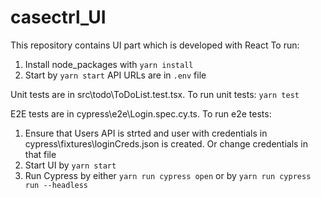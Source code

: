 # casectrl_UI
This repository contains UI part which is developed with React
To run:
1. Install node_packages with `yarn install`
2. Start by `yarn start`
API URLs are in `.env` file

Unit tests are in src\todo\ToDoList.test.tsx.
To run unit tests: `yarn test`

E2E tests are in cypress\e2e\Login.spec.cy.ts.
To run e2e tests:
1. Ensure that Users API is strted and user with credentials in cypress\fixtures\loginCreds.json is created. Or change credentials in that file
2. Start UI by `yarn start`
3. Run Cypress by either `yarn run cypress open` or by `yarn run cypress run --headless`